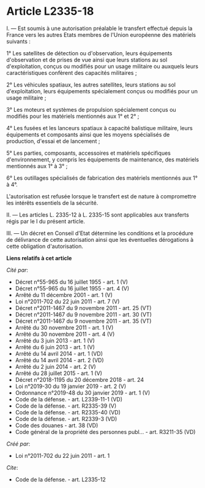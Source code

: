 # Article L2335-18

I. ― Est soumis à une autorisation préalable le transfert effectué depuis la France vers les autres Etats membres de l'Union
européenne des matériels suivants : 

1° Les satellites de détection ou d'observation, leurs équipements d'observation et de prises de vue ainsi que leurs stations
au sol d'exploitation, conçus ou modifiés pour un usage militaire ou auxquels leurs caractéristiques confèrent des capacités
militaires ; 

2° Les véhicules spatiaux, les autres satellites, leurs stations au sol d'exploitation, leurs équipements spécialement conçus
ou modifiés pour un usage militaire ; 

3° Les moteurs et systèmes de propulsion spécialement conçus ou modifiés pour les matériels mentionnés aux 1° et 2° ; 

4° Les fusées et les lanceurs spatiaux à capacité balistique militaire, leurs équipements et composants ainsi que les moyens
spécialisés de production, d'essai et de lancement ; 

5° Les parties, composants, accessoires et matériels spécifiques d'environnement, y compris les équipements de maintenance,
des matériels mentionnés aux 1° à 3° ; 

6° Les outillages spécialisés de fabrication des matériels mentionnés aux 1° à 4°. 

L'autorisation est refusée lorsque le transfert est de nature à compromettre les intérêts essentiels de la sécurité. 

II. ― Les articles L. 2335-12 à L. 2335-15 sont applicables aux transferts régis par le I du présent article. 

III. ― Un décret en Conseil d'Etat détermine les conditions et la procédure de délivrance de cette autorisation ainsi que les
éventuelles dérogations à cette obligation d'autorisation.

**Liens relatifs à cet article**

_Cité par_:

  - Décret n°55-965 du 16 juillet 1955 - art. 1 (V)
  - Décret n°55-965 du 16 juillet 1955 - art. 4 (V)
  - Arrêté du 11 décembre 2001 - art. 1 (V)
  - Loi n°2011-702 du 22 juin 2011 - art. 7 (V)
  - Décret n°2011-1467 du 9 novembre 2011 - art. 25 (VT)
  - Décret n°2011-1467 du 9 novembre 2011 - art. 30 (VT)
  - Décret n°2011-1467 du 9 novembre 2011 - art. 35 (VT)
  - Arrêté du 30 novembre 2011 - art. 1 (V)
  - Arrêté du 30 novembre 2011 - art. 4 (V)
  - Arrêté du 3 juin 2013 - art. 1 (V)
  - Arrêté du 6 juin 2013 - art. 1 (V)
  - Arrêté du 14 avril 2014 - art. 1 (VD)
  - Arrêté du 14 avril 2014 - art. 2 (VD)
  - Arrêté du 2 juin 2014 - art. 2 (V)
  - Arrêté du 28 juillet 2015 - art. 1 (V)
  - Décret n°2018-1195 du 20 décembre 2018 - art. 24
  - Loi n°2019-30 du 19 janvier 2019 - art. 2 (V)
  - Ordonnance n°2019-48 du 30 janvier 2019 - art. 1 (V)
  - Code de la défense. - art. L2339-11-1 (VD)
  - Code de la défense. - art. R2335-39 (V)
  - Code de la défense. - art. R2335-40 (VD)
  - Code de la défense. - art. R2339-3 (VD)
  - Code des douanes - art. 38 (VD)
  - Code général de la propriété des personnes publ... - art. R3211-35 (VD)

_Créé par_:

  - Loi n°2011-702 du 22 juin 2011 - art. 1

_Cite_:

  - Code de la défense. - art. L2335-12
